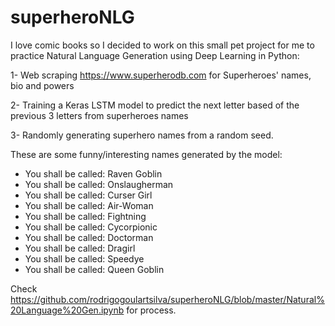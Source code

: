 # superheroNLG

I love comic books so I decided to work on this small pet project for me to practice Natural Language Generation using Deep Learning in Python:

1- Web scraping https://www.superherodb.com for Superheroes' names, bio and powers

2- Training a Keras LSTM model to predict the next letter based of the previous 3 letters from superheroes names

3- Randomly generating superhero names from a random seed.

These are some funny/interesting names generated by the model:
- You shall be called: Raven Goblin
- You shall be called: Onslaugherman
- You shall be called: Curser Girl
- You shall be called: Air-Woman
- You shall be called: Fightning
- You shall be called: Cycorpionic
- You shall be called: Doctorman
- You shall be called: Dragirl
- You shall be called: Speedye
- You shall be called: Queen Goblin


Check https://github.com/rodrigogoulartsilva/superheroNLG/blob/master/Natural%20Language%20Gen.ipynb for process.
